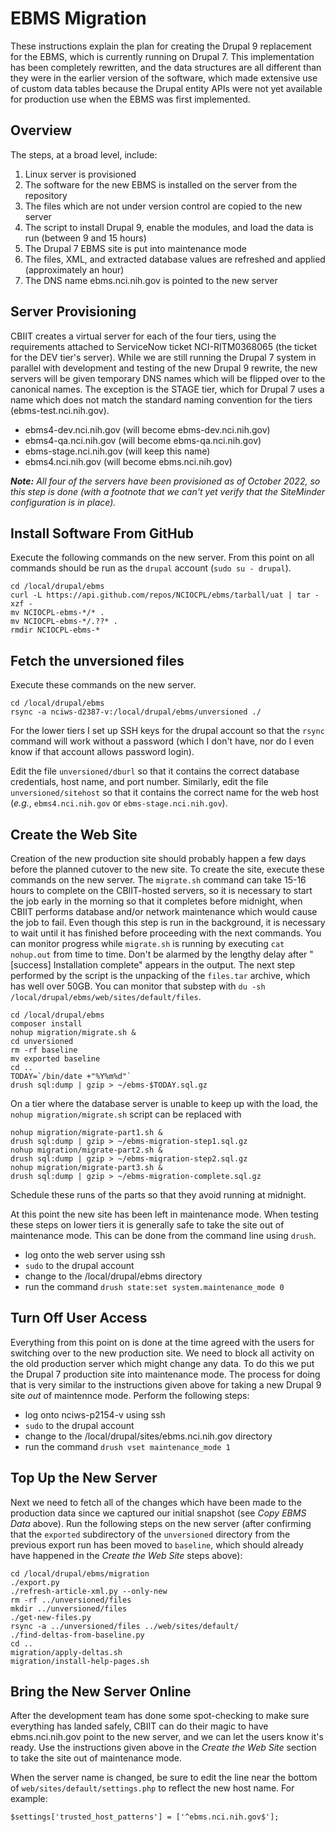 # EBMS Migration

These instructions explain the plan for creating the Drupal 9 replacement
for the EBMS, which is currently running on Drupal 7. This implementation has
been completely rewritten, and the data structures are all different than
they were in the earlier version of the software, which made extensive
use of custom data tables because the Drupal entity APIs were not yet
available for production use when the EBMS was first implemented.

## Overview

The steps, at a broad level, include:

1. Linux server is provisioned
2. The software for the new EBMS is installed on the server from the repository
3. The files which are not under version control are copied to the new server
4. The script to install Drupal 9, enable the modules, and load the data is run (between 9 and 15 hours)
5. The Drupal 7 EBMS site is put into maintenance mode
6. The files, XML, and extracted database values are refreshed and applied (approximately an hour)
7. The DNS name ebms.nci.nih.gov is pointed to the new server

## Server Provisioning

CBIIT creates a virtual server for each of the four tiers, using the
requirements attached to ServiceNow ticket NCI-RITM0368065 (the ticket
for the DEV tier's server). While we are still running the Drupal 7
system in parallel with development and testing of the new Drupal 9
rewrite, the new servers will be given temporary DNS names which will
be flipped over to the canonical names. The exception is the STAGE
tier, which for Drupal 7 uses a name which does not match the standard
naming convention for the tiers (ebms-test.nci.nih.gov).

* ebms4-dev.nci.nih.gov (will become ebms-dev.nci.nih.gov)
* ebms4-qa.nci.nih.gov (will become ebms-qa.nci.nih.gov)
* ebms-stage.nci.nih.gov (will keep this name)
* ebms4.nci.nih.gov (will become ebms.nci.nih.gov)

**_Note:_** _All four of the servers have been provisioned as of October 2022, so this step is done (with a footnote that we can't yet verify that the SiteMinder configuration is in place)._

## Install Software From GitHub

Execute the following commands on the new server. From this point on all commands should be run as the `drupal` account (`sudo su - drupal`).

```
cd /local/drupal/ebms
curl -L https://api.github.com/repos/NCIOCPL/ebms/tarball/uat | tar -xzf -
mv NCIOCPL-ebms-*/* .
mv NCIOCPL-ebms-*/.??* .
rmdir NCIOCPL-ebms-*
```

## Fetch the unversioned files

Execute these commands on the new server.

```
cd /local/drupal/ebms
rsync -a nciws-d2387-v:/local/drupal/ebms/unversioned ./
```

For the lower tiers I set up SSH keys for the drupal account so that
the `rsync` command will work without a password (which I don't have,
nor do I even know if that account allows password login).

Edit the file `unversioned/dburl` so that it contains the correct
database credentials, host name, and port number. Similarly, edit the
file `unversioned/sitehost` so that it contains the correct name for
the web host (_e.g._, `ebms4.nci.nih.gov` or `ebms-stage.nci.nih.gov`).

## Create the Web Site

Creation of the new production site should probably happen a few days
before the planned cutover to the new site. To create the site,
execute these commands on the new server. The `migrate.sh` command can
take 15-16 hours to complete on the CBIIT-hosted servers, so it is
necessary to start the job early in the morning so that it completes
before midnight, when CBIIT performs database and/or network
maintenance which would cause the job to fail. Even though this step
is run in the background, it is necessary to wait until it has
finished before proceeding with the next commands. You can monitor
progress while `migrate.sh` is running by executing `cat nohup.out`
from time to time. Don't be alarmed by the lengthy delay after
"[success] Installation complete" appears in the output. The next
step performed by the script is the unpacking of the `files.tar`
archive, which has well over 50GB. You can monitor that substep with
`du -sh /local/drupal/ebms/web/sites/default/files`.

```
cd /local/drupal/ebms
composer install
nohup migration/migrate.sh &
cd unversioned
rm -rf baseline
mv exported baseline
cd ..
TODAY=`/bin/date +"%Y%m%d"`
drush sql:dump | gzip > ~/ebms-$TODAY.sql.gz
```

On a tier where the database server is unable to keep up with the load,
the `nohup migration/migrate.sh` script can be replaced with

```
nohup migration/migrate-part1.sh &
drush sql:dump | gzip > ~/ebms-migration-step1.sql.gz
nohup migration/migrate-part2.sh &
drush sql:dump | gzip > ~/ebms-migration-step2.sql.gz
nohup migration/migrate-part3.sh &
drush sql:dump | gzip > ~/ebms-migration-complete.sql.gz
```

Schedule these runs of the parts so that they avoid running at midnight.

At this point the new site has been left in maintenance mode. When
testing these steps on lower tiers it is generally safe to take the
site out of maintenance mode. This can be done from the command line using `drush`.

* log onto the web server using ssh
* `sudo` to the drupal account
* change to the /local/drupal/ebms directory
* run the command `drush state:set system.maintenance_mode 0`

## Turn Off User Access

Everything from this point on is done at the time agreed with the users
for switching over to the new production site. We need to block all activity
on the old production server which might change any data. To do this we
put the Drupal 7 production site into maintenance mode. The process for
doing that is very similar to the instructions given above for taking a
new Drupal 9 site *out* of maintennce mode. Perform the following steps:

* log onto nciws-p2154-v using ssh
* `sudo` to the drupal account
* change to the /local/drupal/sites/ebms.nci.nih.gov directory
* run the command `drush vset maintenance_mode 1`

## Top Up the New Server

Next we need to fetch all of the changes which have been made to the
production data since we captured our initial snapshot (see *Copy EBMS
Data* above). Run the following steps on the new server (after
confirming that the `exported` subdirectory of the `unversioned`
directory from the previous export run has been moved to `baseline`,
which should already have happened in the *Create the Web Site* steps
above):

```
cd /local/drupal/ebms/migration
./export.py
./refresh-article-xml.py --only-new
rm -rf ../unversioned/files
mkdir ../unversioned/files
./get-new-files.py
rsync -a ../unversioned/files ../web/sites/default/
./find-deltas-from-baseline.py
cd ..
migration/apply-deltas.sh
migration/install-help-pages.sh
```

## Bring the New Server Online

After the development team has done some spot-checking to make sure
everything has landed safely, CBIIT can do their magic to have
ebms.nci.nih.gov point to the new server, and we can let the users
know it's ready. Use the instructions given above in the *Create the
Web Site* section to take the site out of maintenance mode.

When the server name is changed, be sure to edit the line near the
bottom of `web/sites/default/settings.php` to reflect the new host
name. For example:

```
$settings['trusted_host_patterns'] = ['^ebms.nci.nih.gov$'];
```
